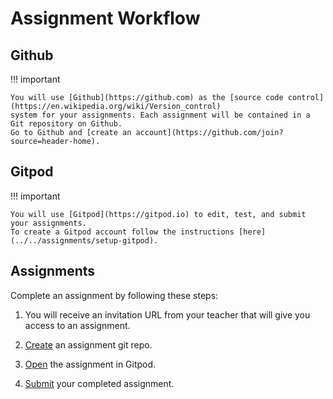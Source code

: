 # Assignment Workflow

## Github
!!! important

    You will use [Github](https://github.com) as the [source code control](https://en.wikipedia.org/wiki/Version_control) 
    system for your assignments. Each assignment will be contained in a Git repository on Github. 
    Go to Github and [create an account](https://github.com/join?source=header-home).

## Gitpod
!!! important

    You will use [Gitpod](https://gitpod.io) to edit, test, and submit your assignments.
    To create a Gitpod account follow the instructions [here](../../assignments/setup-gitpod). 

## Assignments
Complete an assignment by following these steps:

1) You will receive an invitation URL from your teacher that will give you access to an assignment.

2) [Create](../../assignments/create-assignment) an assignment git repo.

3) [Open](../../assignments/open-gitpod) the assignment in Gitpod.

4) [Submit](../../assignments/submit-assignment) your completed assignment.